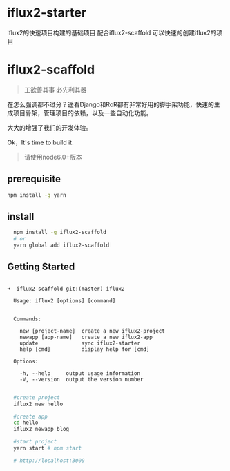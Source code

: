 # iflux2-starter

iflux2的快速项目构建的基础项目
配合iflux2-scaffold 可以快速的创建iflux2的项目


# iflux2-scaffold

> 工欲善其事 必先利其器

在怎么强调都不过分？遥看Django和RoR都有非常好用的脚手架功能，快速的生成项目骨架，管理项目的依赖，以及一些自动化功能。

大大的增强了我们的开发体验。

Ok，It's time to build it.

> 请使用node6.0+版本

## prerequisite

```sh
npm install -g yarn
```


## install

```sh
  npm install -g iflux2-scaffold
  # or
  yarn global add iflux2-scaffold
```

## Getting Started

```text

➜  iflux2-scaffold git:(master) iflux2

  Usage: iflux2 [options] [command]


  Commands:

    new [project-name]  create a new iflux2-project
    newapp [app-name]   create a new iflux2-app
    update              sync iflux2-starter
    help [cmd]          display help for [cmd]

  Options:

    -h, --help     output usage information
    -V, --version  output the version number
```


```sh

  #create project
  iflux2 new hello

  #create app
  cd hello
  iflux2 newapp blog

  #start project
  yarn start # npm start 

  # http://localhost:3000
 ```

